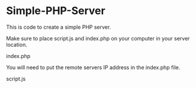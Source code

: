 # Simple-PHP-Server
This is code to create a simple PHP server.

Make sure to place script.js and index.php on your computer in your server location. 

index.php

You will need to put the remote servers IP address in the index.php file.

script.js


